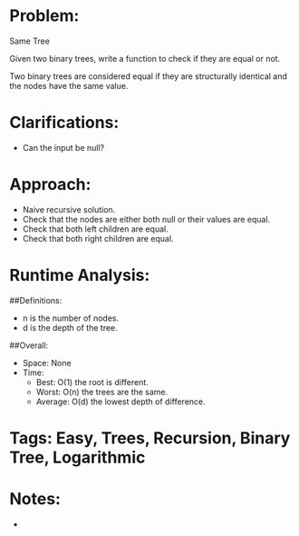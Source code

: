 # Problem:
  Same Tree
  
  Given two binary trees, write a function to check if they are equal or not.

  Two binary trees are considered equal if they are structurally identical and the nodes have the same value.
  
# Clarifications:
  - Can the input be null?

# Approach:
  - Naive recursive solution.
  - Check that the nodes are either both null or their values are equal.
  - Check that both left children are equal.
  - Check that both right children are equal.

# Runtime Analysis:
##Definitions:
  - n is the number of nodes.
  - d is the depth of the tree.

##Overall:
  - Space: None
  - Time:
    - Best: O(1) the root is different.
    - Worst: O(n) the trees are the same.
    - Average: O(d) the lowest depth of difference.

# Tags: Easy, Trees, Recursion, Binary Tree, Logarithmic

# Notes:
  - 